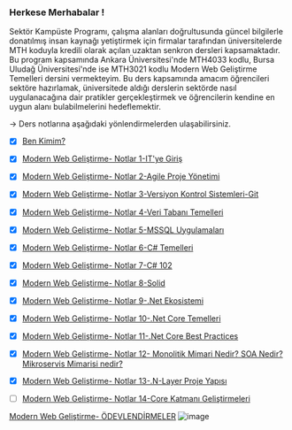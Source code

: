 ### Herkese Merhabalar !

Sektör Kampüste Programı, çalışma alanları doğrultusunda güncel bilgilerle donatılmış insan kaynağı yetiştirmek için firmalar tarafından üniversitelerde MTH koduyla kredili olarak açılan uzaktan senkron dersleri kapsamaktadır. 
Bu program kapsamında Ankara Üniversitesi'nde MTH4033 kodlu, Bursa Uludağ Üniversitesi'nde ise MTH3021 kodlu Modern Web Geliştirme Temelleri dersini vermekteyim. Bu ders kapsamında amacım öğrencileri sektöre hazırlamak, üniversitede
aldığı derslerin sektörde nasıl uygulanacağına dair pratikler gerçekleştirmek ve öğrencilerin kendine en uygun alanı bulabilmelerini hedeflemektir. 

-> Ders notlarına aşağıdaki yönlendirmelerden ulaşabilirsiniz.

- [x] [Ben Kimim?](https://github.com/KardelRuveyda/sektor-kampuste-sanayi-bakanligi/blob/master/ben-kimim.md)
- [x] [Modern Web Geliştirme- Notlar 1-IT'ye Giriş](https://github.com/KardelRuveyda/sektor-kampuste-sanayi-bakanligi/blob/master/modern-web-gelistirme-1.md)
- [x] [Modern Web Geliştirme- Notlar 2-Agile Proje Yönetimi](https://github.com/KardelRuveyda/sektor-kampuste-sanayi-bakanligi/blob/master/modern-web-gelistirme-2.md)
- [x] [Modern Web Geliştirme- Notlar 3-Versiyon Kontrol Sistemleri-Git](https://github.com/KardelRuveyda/sektor-kampuste-sanayi-bakanligi/blob/master/modern-web-gelistirme-3.md)
- [x] [Modern Web Geliştirme- Notlar 4-Veri Tabanı Temelleri](https://github.com/KardelRuveyda/sektor-kampuste-sanayi-bakanligi/blob/master/modern-web-gelistirme-4.md)
- [x] [Modern Web Geliştirme- Notlar 5-MSSQL Uygulamaları](https://github.com/KardelRuveyda/sektor-kampuste-sanayi-bakanligi/blob/master/modern-web-gelistirme-5.md)
- [x] [Modern Web Geliştirme- Notlar 6-C# Temelleri](https://github.com/KardelRuveyda/sektor-kampuste-sanayi-bakanligi/blob/master/modern-web-gelistirme-6.md)
- [x] [Modern Web Geliştirme- Notlar 7-C# 102](https://github.com/KardelRuveyda/sektor-kampuste-sanayi-bakanligi/blob/master/modern-web-gelistirme-7.md)
- [x] [Modern Web Geliştirme- Notlar 8-Solid](https://github.com/KardelRuveyda/sektor-kampuste-sanayi-bakanligi/blob/master/modern-web-gelistirme-8.md)
- [x] [Modern Web Geliştirme- Notlar 9-.Net Ekosistemi](https://github.com/KardelRuveyda/sektor-kampuste-sanayi-bakanligi/blob/master/modern-web-gelistirme-9.md)
- [x] [Modern Web Geliştirme- Notlar 10-.Net Core Temelleri](https://github.com/KardelRuveyda/sektor-kampuste-sanayi-bakanligi/blob/master/modern-web-gelistirme-10.md)
- [x] [Modern Web Geliştirme- Notlar 11-.Net Core Best Practices](https://github.com/KardelRuveyda/sektor-kampuste-sanayi-bakanligi/blob/master/modern-web-gelistirme-11.md)
- [x] [Modern Web Geliştirme- Notlar 12- Monolitik Mimari Nedir? SOA Nedir? Mikroservis Mimarisi nedir?](https://github.com/KardelRuveyda/sektor-kampuste-sanayi-bakanligi/blob/master/modern-web-gelistirme-12.md)
- [x] [Modern Web Geliştirme- Notlar 13-.N-Layer Proje Yapısı](https://github.com/KardelRuveyda/sektor-kampuste-sanayi-bakanligi/blob/master/modern-web-gelistirme-13.md)
- [ ] [Modern Web Geliştirme- Notlar 14-Core Katmanı Geliştirmeleri](https://github.com/KardelRuveyda/sektor-kampuste-sanayi-bakanligi/blob/master/modern-web-gelistirme-14.md)



[Modern Web Geliştirme- ÖDEVLENDİRMELER](https://github.com/KardelRuveyda/sektor-kampuste-sanayi-bakanligi/blob/master/odevlendirme.md)
![image](https://github.com/KardelRuveyda/sektor-kampuste-sanayi-bakanligi/assets/33912144/f7f66973-4c40-4838-aff7-4ecb9ac08715)


  
